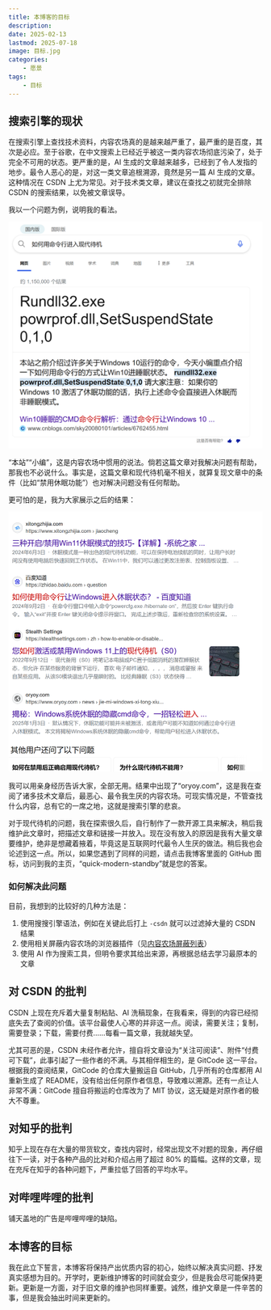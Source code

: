 ```yaml
---
title: 本博客的目标
description:
date: 2025-02-13
lastmod: 2025-07-18
image: 目标.jpg
categories:
    - 愿景
tags:
    - 目标
---
```


## 搜索引擎的现状

在搜索引擎上查找技术资料，内容农场真的是越来越严重了，最严重的是百度，其次是必应。至于谷歌，在中文搜索上已经近乎被这一类内容农场彻底污染了，处于完全不可用的状态。更严重的是，AI 生成的文章越来越多，已经到了令人发指的地步。最令人恶心的是，对这一类文章追根溯源，竟然是另一篇 AI 生成的文章。这种情况在 CSDN 上尤为常见。对于技术类文章，建议在查找之初就完全排除 CSDN 的搜索结果，以免被文章误导。

我以一个问题为例，说明我的看法。

![搜索以及第一位结果](现代待机的查找.png)

“本站”“小编”，这是内容农场中惯用的说法。倘若这篇文章对我解决问题有帮助，那我也不必说什么。事实是，这篇文章和现代待机毫不相关，就算复现文章中的条件（比如“禁用休眠功能”）也对解决问题没有任何帮助。

更可怕的是，我为大家展示之后的结果：

![之后的结果](之后的结果.png)

我可以用亲身经历告诉大家，全部无用。结果中出现了“oryoy.com”，这是我在查阅了诸多技术文章后，最恶心、最令我生厌的内容农场。可现实情况是，不管查找什么内容，总有它的一席之地，这就是搜索引擎的悲哀。

对于现代待机的问题，我在探索很久后，自行制作了一款开源工具来解决，稍后我维护此文章时，把描述文章和链接一并放入。现在没有放入的原因是我有大量文章要维护，绝非是想藏着掖着，毕竟这是互联网时代最令人生厌的做法。稍后我也会论述到这一点。所以，如果您遇到了同样的问题，请点击我博客里面的 GitHub 图标，访问到我的主页，“quick-modern-standby”就是您的答案。

### 如何解决此问题

目前，我想到的比较好的几种方法是：

1. 使用搜搜引擎语法，例如在关键此后打上 `-csdn` 就可以过滤掉大量的 CSDN 结果
2. 使用相关屏蔽内容农场的浏览器插件（见[内容农场屏蔽列表](https://eggroll.pages.dev/p/内容农场屏蔽列表/)）
3. 使用 AI 作为搜索工具，但明令要求其给出来源，再根据总结去学习最原本的文章

## 对 CSDN 的批判

CSDN 上现在充斥着大量复制粘贴、AI 洗稿现象，在我看来，得到的内容已经彻底失去了查阅的价值。该平台最使人心寒的并非这一点。阅读，需要关注；复制，需要登录；下载，需要付费……每看一篇文章，我就越失望。

尤其可恶的是，CSDN 未经作者允许，擅自将文章设为“关注可阅读”、附件“付费可下载”，此事引起了一些作者的不满。与其相伴相生的，是 GitCode 这一平台。根据我的查阅结果，GitCode 的仓库大量搬运自 GitHub，几乎所有的仓库都用 AI 重新生成了 README，没有给出任何原作者信息，导致难以溯源。还有一点让人非常不满：GitCode 擅自将搬运的仓库改为了 MIT 协议，这无疑是对原作者的极大不尊重。

## 对知乎的批判

知乎上现在存在大量的带货软文，查找内容时，经常出现文不对题的现象，再仔细往下一读，对于各种产品的比对和介绍占用了超过 80% 的篇幅。这样的文章，现在充斥在知乎的各种问题下，严重拉低了回答的平均水平。

## 对哔哩哔哩的批判

铺天盖地的广告是哔哩哔哩的缺陷。

## 本博客的目标

我在此立下誓言，本博客将保持产出优质内容的初心，始终以解决真实问题、抒发真实感想为目的。开学时，更新维护博客的时间就会变少，但是我会尽可能保持更新。更新是一方面，对于旧文章的维护也同样重要。诚然，维护文章是一件辛苦的事，但是我会抽出时间来更新的。
